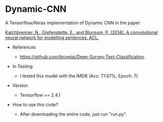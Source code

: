 # Dynamic-CNN
A Tensorflow/Keras implementation of Dynamic CNN in the paper:

[Kalchbrenner, N., Grefenstette, E., and Blunsom, P. (2014). A convolutional neural network for modelling sentences. ACL.](https://aclanthology.org/P14-1062.pdf)

- References
  - https://github.com/bicepjai/Deep-Survey-Text-Classification.
- In Testing
  - I tested this model with the IMDB (Acc: 77.67%, Epoch: 7).
- Version
  - Tensorflow == 2.4.1

- How to use this code?
  - After downloading the entire code, just run "run.py".
